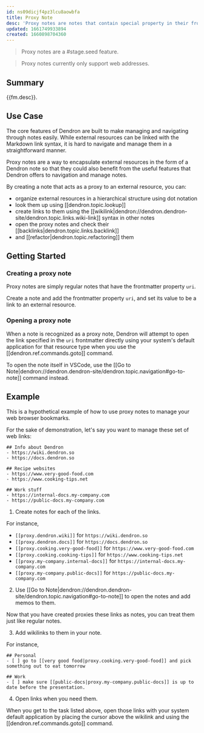 ```yaml
---
id: ns09dicjf4pz3lcu8aowbfa
title: Proxy Note
desc: 'Proxy notes are notes that contain special property in their frontmatter to specify that they are a proxy for a specific uri'
updated: 1661749933894
created: 1660898704360
---
```


> Proxy notes are a #stage.seed feature.

> Proxy notes currently only support web addresses.

## Summary

{{fm.desc}}.

## Use Case

The core features of Dendron are built to make managing and navigating through notes easily. 
While external resources can be linked with the Markdown link syntax, it is hard to navigate and manage them in a straightforward manner.

Proxy notes are a way to encapsulate external resources in the form of a Dendron note so that they could also benefit from the useful features that Dendron offers to navigation and manage notes.

By creating a note that acts as a proxy to an external resource, you can:
- organize external resources in a hierarchical structure using dot notation
- look them up using [[dendron.topic.lookup]]
- create links to them using the [[wikilink|dendron://dendron.dendron-site/dendron.topic.links.wiki-link]] syntax in other notes
- open the proxy notes and check their [[backlinks|dendron.topic.links.backlink]]
- and [[refactor|dendron.topic.refactoring]] them

## Getting Started

### Creating a proxy note
Proxy notes are simply regular notes that have the frontmatter property `uri`.

Create a note and add the frontmatter property `uri`, and set its value to be a link to an external resource.

### Opening a proxy note
When a note is recognized as a proxy note, Dendron will attempt to open the link specified in the `uri` frontmatter directly using your system's default application for that resource type when you use the [[dendron.ref.commands.goto]] command.

To open the note itself in VSCode, use the [[Go to Note|dendron://dendron.dendron-site/dendron.topic.navigation#go-to-note]] command instead.

## Example

This is a hypothetical example of how to use proxy notes to manage your web browser bookmarks.

For the sake of demonstration, let's say you want to manage these set of web links:

```
## Info about Dendron
- https://wiki.dendron.so
- https://docs.dendron.so

## Recipe websites
- https://www.very-good-food.com
- https://www.cooking-tips.net

## Work stuff
- https://internal-docs.my-company.com
- https://public-docs.my-company.com
```

1. Create notes for each of the links.

For instance, 
- `[[proxy.dendron.wiki]]` for `https://wiki.dendron.so`
- `[[proxy.dendron.docs]]` for `https://docs.dendron.so`
- `[[proxy.cooking.very-good-food]]` for `https://www.very-good-food.com`
- `[[proxy.cooking.cooking-tips]]` for `https://www.cooking-tips.net`
- `[[proxy.my-company.internal-docs]]` for `https://internal-docs.my-company.com`
- `[[proxy.my-company.public-docs]]` for `https://public-docs.my-company.com`

2. Use [[Go to Note|dendron://dendron.dendron-site/dendron.topic.navigation#go-to-note]] to open the notes and add memos to them.

Now that you have created proxies these links as notes, you can treat them just like regular notes.

3. Add wikilinks to them in your note.

For instance,

```
## Personal
- [ ] go to [[very good food|proxy.cooking.very-good-food]] and pick something out to eat tomorrow

## Work
- [ ] make sure [[public-docs|proxy.my-company.public-docs]] is up to date before the presentation.
```

4. Open links when you need them.

When you get to the task listed above, open those links with your system default application by placing the cursor above the wikilink and using the [[dendron.ref.commands.goto]] command.